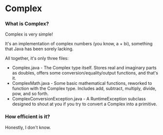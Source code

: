 Complex
========

### What is Complex?

Complex is very simple!

It's an implementation of complex numbers (you know, a + bi), something that Java has been sorely lacking.

All together, it's only three files:

- Complex.java - The Complex type itself. Stores real and imaginary parts as doubles, offers some conversion/equality/output functions, and that's it.
- ComplexMath.java - Some basic mathematical functions, reworked to function with the Complex type. Includes add, subtract, multiply, divide, pow, and so forth.
- ComplexConversionException.java - A RuntimeException subclass designed to shout at you if you try to convert a Complex into a primitive.

### How efficient is it?

Honestly, I don't know. 
